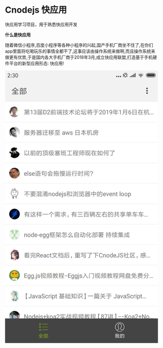 # Cnodejs 快应用

快应用学习项目，用于熟悉快应用开发


**什么是快应用**

随着微信小程序,百度小程序等各种小程序的兴起,国产手机厂商坐不住了,在你们app里面将吃喝玩乐的事情全都干了,这事应该由操作系统来做啊,而且操作系统来做更有优势,于是国内各大手机厂商于2018年3月,成立快应用联盟,打造基于手机硬件平台的新型应用形态: 快应用!



![Alt text](/src/images/demo1.jpg)